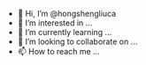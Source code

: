 - 👋 Hi, I’m @hongshengliuca
- 👀 I’m interested in ...
- 🌱 I’m currently learning ...
- 💞️ I’m looking to collaborate on ...
- 📫 How to reach me ...

<!---
hongshengliuca/hongshengliuca is a ✨ special ✨ repository because its `README.md` (this file) appears on your GitHub profile.
You can click the Preview link to take a look at your changes.
--->
